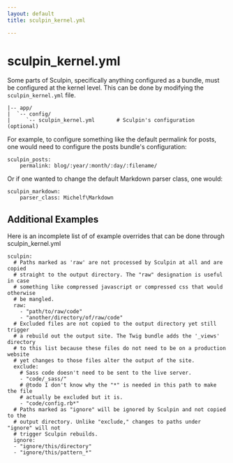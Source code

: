```yaml
---
layout: default
title: sculpin_kernel.yml

---
```


# sculpin_kernel.yml

Some parts of Sculpin, specifically anything configured as a bundle, must be
configured at the kernel level. This can be done by modifying the
`sculpin_kernel.yml` file.

    |-- app/
    |  `-- config/
    |     `-- sculpin_kernel.yml       # Sculpin's configuration (optional)


For example, to configure something like the default permalink for posts, one
would need to configure the posts bundle's configuration:

    sculpin_posts:
        permalink: blog/:year/:month/:day/:filename/

Or if one wanted to change the default Markdown parser class, one would:

    sculpin_markdown:
        parser_class: Michelf\Markdown

## Additional Examples

Here is an incomplete list of of example overrides that can be done through sculpin_kernel.yml

~~~
sculpin:
  # Paths marked as 'raw' are not processed by Sculpin at all and are copied
  # straight to the output directory. The "raw" designation is useful in case
  # something like compressed javascript or compressed css that would otherwise
  # be mangled.
  raw:
    - "path/to/raw/code"
    - "another/directory/of/raw/code"
  # Excluded files are not copied to the output directory yet still trigger
  # a rebuild out the output site. The Twig bundle adds the '_views' directory
  # to this list because these files do not need to be on a production website
  # yet changes to those files alter the output of the site.
  exclude:
    # Sass code doesn't need to be sent to the live server.
    - "code/_sass/"
    # @todo I don't know why the "*" is needed in this path to make the file
    # actually be excluded but it is.
    - "code/config.rb*"
  # Paths marked as "ignore" will be ignored by Sculpin and not copied to the
  # output directory. Unlike "exclude," changes to paths under "ignore" will not
  # trigger Sculpin rebuilds.
  ignore:
  - "ignore/this/directory"
  - "ignore/this/pattern_*"
~~~
